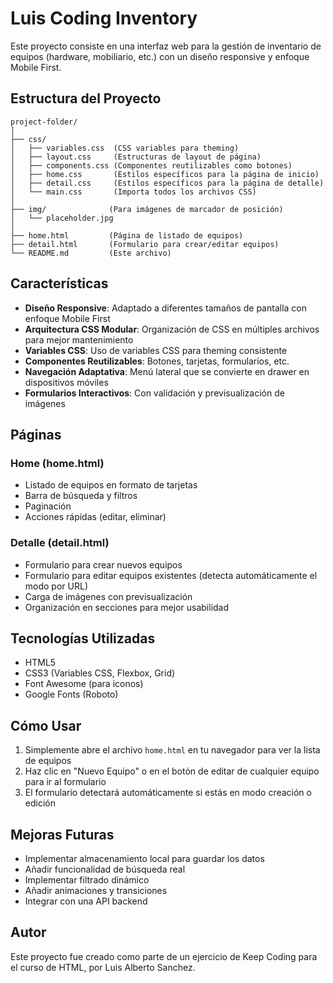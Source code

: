 # Luis Coding Inventory

Este proyecto consiste en una interfaz web para la gestión de inventario de equipos (hardware, mobiliario, etc.) con un diseño responsive y enfoque Mobile First.

## Estructura del Proyecto

```
project-folder/
│
├── css/
│   ├── variables.css  (CSS variables para theming)
│   ├── layout.css     (Estructuras de layout de página)
│   ├── components.css (Componentes reutilizables como botones)
│   ├── home.css       (Estilos específicos para la página de inicio)
│   ├── detail.css     (Estilos específicos para la página de detalle)
│   └── main.css       (Importa todos los archivos CSS)
│
├── img/              (Para imágenes de marcador de posición)
│   └── placeholder.jpg
│
├── home.html         (Página de listado de equipos)
├── detail.html       (Formulario para crear/editar equipos)
└── README.md         (Este archivo)
```

## Características

- **Diseño Responsive**: Adaptado a diferentes tamaños de pantalla con enfoque Mobile First
- **Arquitectura CSS Modular**: Organización de CSS en múltiples archivos para mejor mantenimiento
- **Variables CSS**: Uso de variables CSS para theming consistente
- **Componentes Reutilizables**: Botones, tarjetas, formularios, etc.
- **Navegación Adaptativa**: Menú lateral que se convierte en drawer en dispositivos móviles
- **Formularios Interactivos**: Con validación y previsualización de imágenes

## Páginas

### Home (home.html)

- Listado de equipos en formato de tarjetas
- Barra de búsqueda y filtros
- Paginación
- Acciones rápidas (editar, eliminar)

### Detalle (detail.html)

- Formulario para crear nuevos equipos
- Formulario para editar equipos existentes (detecta automáticamente el modo por URL)
- Carga de imágenes con previsualización
- Organización en secciones para mejor usabilidad

## Tecnologías Utilizadas

- HTML5
- CSS3 (Variables CSS, Flexbox, Grid)
- Font Awesome (para iconos)
- Google Fonts (Roboto)

## Cómo Usar

1. Simplemente abre el archivo `home.html` en tu navegador para ver la lista de equipos
2. Haz clic en "Nuevo Equipo" o en el botón de editar de cualquier equipo para ir al formulario
3. El formulario detectará automáticamente si estás en modo creación o edición

## Mejoras Futuras

- Implementar almacenamiento local para guardar los datos
- Añadir funcionalidad de búsqueda real
- Implementar filtrado dinámico
- Añadir animaciones y transiciones
- Integrar con una API backend

## Autor

Este proyecto fue creado como parte de un ejercicio de Keep Coding para el curso de HTML, por Luis Alberto Sanchez.